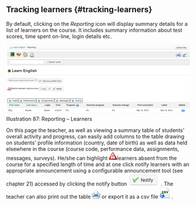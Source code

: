 ## Tracking learners {#tracking-learners}

By default, clicking on the _Reporting_ icon will display summary details for a list of learners on the course. It includes summary information about test scores, time spent on-line, login details etc.

![](../assets/graphics48.png)Illustration 87: Reporting – Learners

On this page the teacher, as well as viewing a summary table of students&#039; overall activity and progress, can easily add columns to the table drawing on students&#039; profile information (country, date of birth) as well as data held elsewhere in the course (course code, performance data, assignments, messages, surveys). He/she can highlight ![](../assets/graphics47.gif)learners absent from the course for a specified length of time and at one click notify learners with an appropriate announcement using a configurable announcement tool (see chapter 21) accessed by clicking the notify button ![](../assets/graphics50.png) . The teacher can also print out the table ![](../assets/graphics49.png) or export it as a csv file ![](../assets/graphics52.png).